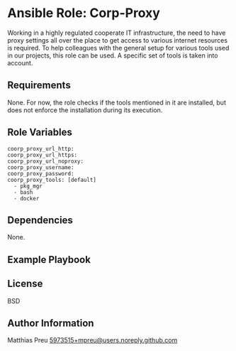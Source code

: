 Ansible Role: Corp-Proxy
========================

Working in a highly regulated cooperate IT infrastructure, the need to have proxy settings all over the place to get access to various internet resources is required. To help colleagues with the general setup for various tools used in our projects, this role can be used. A specific set of tools is taken into account.

Requirements
------------

None. For now, the role checks if the tools mentioned in it are installed, but does not enforce the installation during its execution.

Role Variables
--------------
```
coorp_proxy_url_http:
coorp_proxy_url_https:
coorp_proxy_url_noproxy:
coorp_proxy_username:
coorp_proxy_password:
coorp_proxy_tools: [default]
  - pkg_mgr
  - bash
  - docker
```


Dependencies
------------

None.

Example Playbook
----------------


License
-------

BSD

Author Information
------------------

Matthias Preu <5973515+mpreu@users.noreply.github.com>